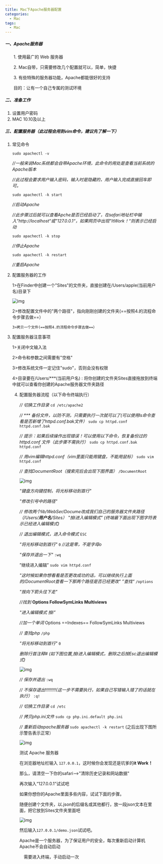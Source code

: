 ```yaml
---
title: Mac下Apache服务器配置
categories:
  - Mac
tags:
  - Mac
---
```


##### 一、Apache服务器 #####

　　1. 使用最广的 Web 服务器

　　2. Mac自带，只需要修改几个配置就可以，简单，快捷

　　3. 有些特殊的服务器功能，Apache都能很好的支持

　　目的：让有一个自己专属的测试环境



##### 二、准备工作 #####

1. 设置用户密码
2. MAC 10.10及以上



##### 三、配置服务器（此过程会用到vim命令，建议先了解一下） #####

   1. 常见命令

      `sudo apachectl -v`

      *//一般来说Mac系统都会自带Apache环境，此命令的用处是查看当前系统的Apache版本*

      *//此过程会要求用户输入密码，输入时是隐藏的，用户输入完成直接回车即可。*



      `sudo apachectl -k start`

      *//启动Apache*

      *//此步骤过后就可以查看Apche是否已经启动了，在safari地址栏中输入”http://localhost“或”127.0.0.1“，如果网页中出现”ItWork！“则表示已经启动*



      `sudo apachectl -k stop`

      *//停止Apache*



      `sudo apachectl -k restart`

      *//重启Apache*

2. 配置服务器的工作

      1>在Finder中创建一个"Sites"的文件夹，直接创建在/Users/apple(当前用户名)目录下

      ![img](https://ws4.sinaimg.cn/large/006tNbRwgy1fuic0r1w1tj30iv09hgmh.jpg)

      2>修改配置文件中的"两个路径"，指向刚刚创建的文件夹(==按照4.的流程命令步骤去做==）

       3>拷贝一个文件(==按照4.的流程命令步骤去做==）

3. 配置服务器注意事项

      1>关闭中文输入法

      2>命令和参数之间需要有"空格"

      3>修改系统文件一定记住"sudo"，否则会没有权限

      4>目录要在/Users/***(当前用户名) : 将你创建的文件夹Sites直接拖放到终端中就可以查看你创建的Apache服务器文件夹路径

   4. 配置服务器流程（以下命令终端执行）

      *// 切换工作目录*
      `cd /etc/apache2`

      *// *** 备份文件，以防不测，只需要执行一次就可以了(可以使用ls命令查看是否新增了httpd.conf.bak文件）*
      `sudo cp httpd.conf httpd.conf.bak`

      *// 提示：如果后续操作出现错误！可以使用以下命令，恢复备份过的 httpd.conf 文件（此步骤不需执行）*
      `sudo cp httpd.conf.bak httpd.conf`

      *// 用vim编辑httpd.conf（vim里面只能用键盘，不能用鼠标）*
      `sudo vim httpd.conf`

      *// 查找DocumentRoot（搜索完后会出现下图界面）*
      `/DocumentRoot` 

      ![img](https://ws4.sinaimg.cn/large/006tNbRwgy1fuicts2gskj30oj09340s.jpg)

      *"键盘方向键控制，将光标移动到首行"*

      *"修改引号中的路径"*

      *// 修改两个lib/WebSer/Docume改成我们自己的服务器文件夹路径（/Users/**用户名**/Sites）*
      *"按i进入编辑模式"  (终端最下面出现下图字符表示已经进入编辑模式)*

      *// 退出编辑模式，进入命令模式*
      `ESC`

      *"将光标移动到首行"*
      `0`  *//这是零，不是字母o*

      *"保存并退出一下"*
      `:wq`

      ”继续进入编辑”
      `sudo vim httpd.conf`

      *"这时候如果你想看看是否更改成功的话，可以继续执行上面的/DocumentRoot查看一下那两个路径是否已经更改"*
      *”查找“* 
      `/options`

      *"按向下箭头往下走"*

      *//找到* 
      **Options FollowSymLinks Multiviews** 

      *"进入编辑模式  按i”*

      *//加一个单词* 
      Options ==Indexes== FollowSymLinks Multiviews 

      *// 查找php* 
      `/php`

      *"将光标移动到首行"*
      `0`

      *删除行首注释# (如下图位置,按i进入编辑模式，删除之后按Esc退出编辑模式)*

      ![img](https://ws4.sinaimg.cn/large/006tNbRwgy1fuicvkbhmmj30ld0auadh.jpg)

      *// 保存并退出*
      `:wq`

      *// 不保存退出!!!!!!!!!(这一步不需要执行，如果自己写错输入错了的话就在执行）*
      `:q!`

      *// 切换工作目录*
      `cd /etc`

      *// 拷贝php.ini文件*
      `sudo cp php.ini.default php.ini`

      *// 重新启动apache服务器*
      `sudo apachectl -k restart`  (之后出现下图所示警告表示正常）

      ![img](https://ws3.sinaimg.cn/large/006tNbRwgy1fuicw9nprwj30pv02iq3n.jpg)

      测试 Apache 服务器

      在浏览器地址栏输入 `127.0.0.1`，这时候你会发现还是坑爹的**it Work！**

      那么，请清空一下你的safari-->”清除历史记录和网站数据"

      再次输入“127.0.0.1”试试吧

      如果你想你的Apache里面多些内容，试试下面的步骤。

      随便创建个文件夹，以.json的后缀名或其他都行，放一段json文本在里面，把它放到Sites文件夹里面吧

      ![img](https://ws3.sinaimg.cn/large/006tNbRwgy1fuicx43f9sj30gl0ayq3n.jpg)

      然后输入`127.0.0.1/demo.json`试试吧。

      

      Apache是一个服务器，为了保证用户的安全，每次重新启动计算机Apache不会自动启动

      　需要进入终端，手动启动一次